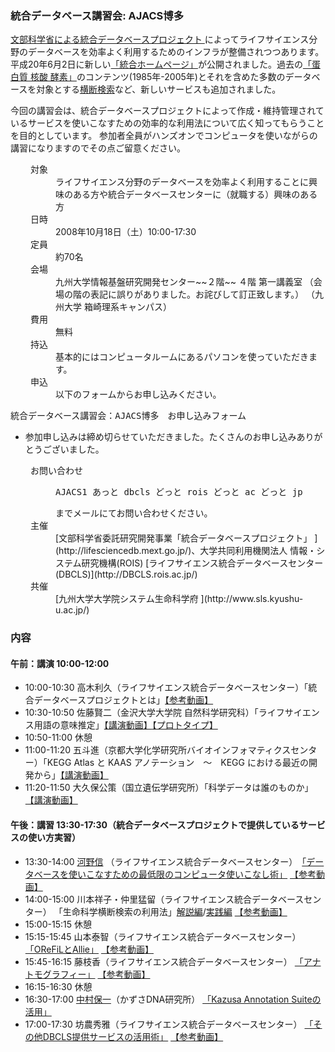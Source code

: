 ###  統合データベース講習会: AJACS博多  

[文部科学省による統合データベースプロジェクト ](http://lifesciencedb.mext.go.jp/)によってライフサイエンス分野のデータベースを効率よく利用するためのインフラが整備されつつあります。
平成20年6月2日に新しい[「統合ホームページ」](http://lifesciencedb.jp/)が公開されました。過去の[「蛋白質 核酸 酵素」](http://www.kyoritsu-pub.co.jp/pne/)のコンテンツ(1985年-2005年)とそれを含めた多数のデータベースを対象とする[横断検索](http://lifesciencedb.jp/dbsearch/)など、新しいサービスも追加されました。

今回の講習会は、統合データベースプロジェクトによって作成・維持管理されているサービスを使いこなすための効率的な利用法について広く知ってもらうことを目的としています。
参加者全員がハンズオンでコンピュータを使いながらの講習になりますのでその点ご留意ください。

<dl class="list1" style="padding-left:16px;margin-left:16px">
    <dt>対象</dt>
    <dd>ライフサイエンス分野のデータベースを効率よく利用することに興味のある方や統合データベースセンターに（就職する）興味のある方</dd>
    <dt>日時</dt>
    <dd>2008年10月18日（土）10:00-17:30</dd>
    <dt>定員</dt>
    <dd>約70名</dd>
    <dt>会場</dt>
    <dd>九州大学情報基盤研究開発センター~~２階~~ ４階 第一講義室 （会場の階の表記に誤りがありました。お詫びして訂正致します。）  
（九州大学 箱崎理系キャンパス）</dd>
<dt>費用</dt>
<dd>無料</dd>
<dt>持込</dt>
<dd>基本的にはコンピュータルームにあるパソコンを使っていただきます。</dd>
<dt>申込</dt>
<dd>以下のフォームからお申し込みください。</dd>
</dl>

<pre>
統合データベース講習会：AJACS博多　お申し込みフォーム
</pre>

* 参加申し込みは締め切らせていただきました。たくさんのお申し込みありがとうございました。

<dl class="list1" style="padding-left:16px;margin-left:16px">
<dt>お問い合わせ</dt>
<dd>
<pre>
AJACS1 あっと dbcls どっと rois どっと ac どっと jp
</pre>
までメールにてお問い合わせください。
</dd>
<dt>主催</dt>
<dd>[文部科学省委託研究開発事業「統合データベースプロジェクト」 ](http://lifesciencedb.mext.go.jp/)、大学共同利用機関法人 情報・システム研究機構(ROIS) [ライフサイエンス統合データベースセンター(DBCLS)](http://DBCLS.rois.ac.jp/)</dd>
<dt>共催</dt>
<dd>[九州大学大学院システム生命科学府 ](http://www.sls.kyushu-u.ac.jp/)</dd>
</dl>


### 内容  


#### 午前：講演 10:00-12:00  

* 10:00-10:30 高木利久（ライフサイエンス統合データベースセンター）「統合データベースプロジェクトとは」[【参考動画】](http://togotv.dbcls.jp/20080729.html)
* 10:30-10:50 佐藤賢二（金沢大学大学院 自然科学研究科）「ライフサイエンス用語の意味推定」[【講演動画】](http://togotv.dbcls.jp/20081105.html)[【プロトタイプ】](http://stag.genome.ad.jp/word-sense.html)
* 10:50-11:00 休憩
* 11:00-11:20 五斗進（京都大学化学研究所バイオインフォマティクスセンター）「KEGG Atlas と KAAS アノテーション　～　KEGG における最近の開発から」[【講演動画】](http://togotv.dbcls.jp/20081110.html)
* 11:20-11:50 大久保公策（国立遺伝学研究所）「科学データは誰のものか」[【講演動画】](http://togotv.dbcls.jp/20081031.html)


#### 午後：講習 13:30-17:30（統合データベースプロジェクトで提供しているサービスの使い方実習）  

* 13:30-14:00 [河野信](http://www.dragonsnakers.com/ryu-ja/?%B2%CF%CC%EE%A1%A1%BF%AE) （ライフサイエンス統合データベースセンター）　[「データベースを使いこなすための最低限のコンピュータ使いこなし術」](01_kawano.md) [【参考動画】](http://togotv.dbcls.jp/20080730.html)
* 14:00-15:00 川本祥子・仲里猛留（ライフサイエンス統合データベースセンター） 「生命科学横断検索の利用法」[解説編](02_kawamoto.md)/[実践編](03_nakazato.md) [【参考動画】](http://togotv.dbcls.jp/20080731.html)
* 15:00-15:15 休憩
* 15:15-15:45 山本泰智（ライフサイエンス統合データベースセンター） [「OReFiLとAllie」](04_yamamoto.md) [【参考動画】](http://togotv.dbcls.jp/20080805.html)
* 15:45-16:15 藤枝香（ライフサイエンス統合データベースセンター） [「アナトモグラフィー」](05_fujieda.md) [【参考動画】](http://togotv.dbcls.jp/20080804.html)
* 16:15-16:30 休憩
* 16:30-17:00 [中村保一](http://ynlab.kazusa.or.jp/~yn)（かずさDNA研究所） [「Kazusa Annotation Suiteの活用」](06_nakamura.md)
* 17:00-17:30 坊農秀雅（ライフサイエンス統合データベースセンター） [「その他DBCLS提供サービスの活用術」](07_bono.md) [【参考動画】](http://togotv.dbcls.jp/20080806.html)
